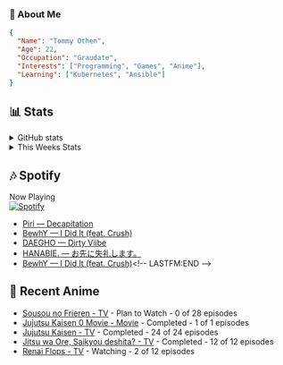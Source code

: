 ### 👋 About Me
```json
{
  "Name": "Tommy Othen",
  "Age": 22,
  "Occupation": "Graudate",
  "Interests": ["Programming", "Games", "Anime"],
  "Learning": ["Kubernetes", "Ansible"]
}
```

## 📊 Stats
<details>
  <summary>GitHub stats</summary>
  <a href="https://github.com/anuraghazra/github-readme-stats">
    <img src="https://github-readme-stats.vercel.app/api?username=tommyothen&show_icons=true&count_private=true&hide=prs,issues">
  </a>
</details>

<details>
  <summary>This Weeks Stats</summary>
  <a href="https://github.com/anuraghazra/github-readme-stats">
    <img src="https://github-readme-stats.vercel.app/api/wakatime?username=tommyothen&cache_seconds=1800&custom_title=Top%20Languages">
  </a>
</details>

## 🎶 Spotify
Now Playing\
[![Spotify](https://novatorem-dasushiasian.vercel.app/api/spotify)](https://open.spotify.com/user/g90805640970)
<!-- LASTFM:START -->
* [Piri — Decapitation](https://www.last.fm/music/Piri/_/Decapitation)
* [BewhY — I Did It &lpar;feat. Crush&rpar;](https://www.last.fm/music/BewhY/_/I+Did+It+&lpar;feat.+Crush&rpar;)
* [DAEGHO — Dirty Viibe](https://www.last.fm/music/DAEGHO/_/Dirty+Viibe)
* [HANABIE. — お先に失礼します。](https://www.last.fm/music/HANABIE./_/%E3%81%8A%E5%85%88%E3%81%AB%E5%A4%B1%E7%A4%BC%E3%81%97%E3%81%BE%E3%81%99%E3%80%82)
* [BewhY — I Did It &lpar;feat. Crush&rpar;](https://www.last.fm/music/BewhY/_/I+Did+It+&lpar;feat.+Crush&rpar;)<!-- LASTFM:END -->

## 🗻 Recent Anime
<!-- ANIME-LIST:START -->
* [Sousou no Frieren - TV](https://myanimelist.net/anime/52991/Sousou_no_Frieren) - Plan to Watch - 0 of 28 episodes
* [Jujutsu Kaisen 0 Movie - Movie](https://myanimelist.net/anime/48561/Jujutsu_Kaisen_0_Movie) - Completed - 1 of 1 episodes
* [Jujutsu Kaisen - TV](https://myanimelist.net/anime/40748/Jujutsu_Kaisen) - Completed - 24 of 24 episodes
* [Jitsu wa Ore, Saikyou deshita? - TV](https://myanimelist.net/anime/52969/Jitsu_wa_Ore_Saikyou_deshita) - Completed - 12 of 12 episodes
* [Renai Flops - TV](https://myanimelist.net/anime/51403/Renai_Flops) - Watching - 2 of 12 episodes<!-- ANIME-LIST:END -->
